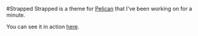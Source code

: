 #Strapped
Strapped is a theme for [Pelican](http://pelican.readthedocs.org/en/3.0/index.html) that I've been working on for a minute.  

You can see it in action [here](http://mlapida.herokuapp.com/).